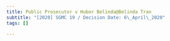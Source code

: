 ```yaml
---
title: Public Prosecutor v Huber Belinda@Belinda Tran
subtitle: "[2020] SGMC 19 / Decision Date: 6\_April\_2020"
tags: []

---
```

